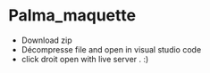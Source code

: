 # Palma_maquette

- Download zip 
- Décompresse file and open in visual studio code
- click droit open with live server . :)

